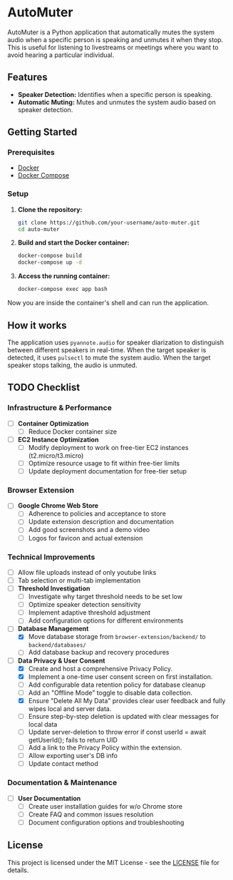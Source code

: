 # AutoMuter

AutoMuter is a Python application that automatically mutes the system audio when a specific person is speaking and unmutes it when they stop. This is useful for listening to livestreams or meetings where you want to avoid hearing a particular individual.

## Features

-   **Speaker Detection:** Identifies when a specific person is speaking.
-   **Automatic Muting:** Mutes and unmutes the system audio based on speaker detection.

## Getting Started

### Prerequisites

-   [Docker](https://docs.docker.com/get-docker/)
-   [Docker Compose](https://docs.docker.com/compose/install/)

### Setup

1.  **Clone the repository:**

    ```bash
    git clone https://github.com/your-username/auto-muter.git
    cd auto-muter
    ```

2.  **Build and start the Docker container:**

    ```bash
    docker-compose build
    docker-compose up -d
    ```

3.  **Access the running container:**

    ```bash
    docker-compose exec app bash
    ```

Now you are inside the container's shell and can run the application.

## How it works

The application uses `pyannote.audio` for speaker diarization to distinguish between different speakers in real-time. When the target speaker is detected, it uses `pulsectl` to mute the system audio. When the target speaker stops talking, the audio is unmuted.

## TODO Checklist

### Infrastructure & Performance
- [ ] **Container Optimization**
  - [ ] Reduce Docker container size

- [ ] **EC2 Instance Optimization**
  - [ ] Modify deployment to work on free-tier EC2 instances (t2.micro/t3.micro)
  - [ ] Optimize resource usage to fit within free-tier limits
  - [ ] Update deployment documentation for free-tier setup

### Browser Extension
- [ ] **Google Chrome Web Store**
  - [ ] Adherence to policies and acceptance to store
  - [ ] Update extension description and documentation
  - [ ] Add good screenshots and a demo video
  - [ ] Logos for favicon and actual extension

### Technical Improvements
- [ ] Allow file uploads instead of only youtube links
- [ ] Tab selection or multi-tab implementation
- [ ] **Threshold Investigation**
  - [ ] Investigate why target threshold needs to be set low
  - [ ] Optimize speaker detection sensitivity
  - [ ] Implement adaptive threshold adjustment
  - [ ] Add configuration options for different environments

- [ ] **Database Management**
  - [x] Move database storage from `browser-extension/backend/` to `backend/databases/`
  - [ ] Add database backup and recovery procedures

- [ ] **Data Privacy & User Consent**
  - [x] Create and host a comprehensive Privacy Policy.
  - [x] Implement a one-time user consent screen on first installation.
  - [ ] Add configurable data retention policy for database cleanup
  - [ ] Add an "Offline Mode" toggle to disable data collection.
  - [x] Ensure "Delete All My Data" provides clear user feedback and fully wipes local and server data.
  - [ ] Ensure step-by-step deletion is updated with clear messages for local data 
  - [ ] Update server-deletion to throw error if const userId = await getUserId(); fails to return UID
  - [ ] Add a link to the Privacy Policy within the extension.
  - [ ] Allow exporting user's DB info
  - [ ] Update contact method

### Documentation & Maintenance
- [ ] **User Documentation**
  - [ ] Create user installation guides for w/o Chrome store
  - [ ] Create FAQ and common issues resolution
  - [ ] Document configuration options and troubleshooting

## License

This project is licensed under the MIT License - see the [LICENSE](LICENSE) file for details.
